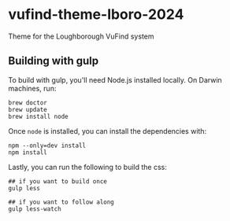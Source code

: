 # vufind-theme-lboro-2024
Theme for the Loughborough VuFind system

## Building with gulp
To build with gulp, you'll need Node.js installed locally. On Darwin machines, run:
```
brew doctor
brew update
brew install node
```

Once `node` is installed, you can install the dependencies with:
```
npm --only=dev install
npm install
```

Lastly, you can run the following to build the css:
```
## if you want to build once
gulp less

## if you want to follow along
gulp less-watch
```

